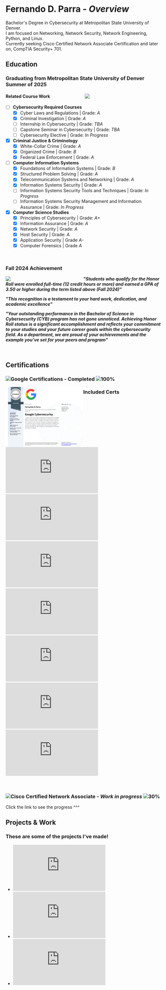 # Fernando D. Parra - *Overview*
Bachelor's Degree in Cybersecurity at Metropolitan State University of Denver.
<br>I am focused on Networking, Network Security, Network Engineering, Python, and Linux.
<br>Currently seeking Cisco Certified Network Associate Certification and later on, CompTIA Security+ 701.

## Education
### Graduating from Metropolitan State University of Denver Summer of 2025 

#### Related Course Work <img src = "https://early-bird.msudenver.edu/wp-content/uploads/2024/08/phMSUDenverSignBrickAndGlass22.jpg" style = "width:49%; height:auto;" align="right" />
- [ ] __Cybersecurity Required Courses__
   - [X] Cyber Laws and Regulations | Grade: _A_
   - [X] Criminal Investigation | Grade: _A_
   - [ ] Internship in Cybersecurity | Grade: _TBA_
   - [ ] Capstone Seminar in Cybersecurity | Grade: _TBA_
   - [ ] Cybersecurity Elective | Grade: _In Progress_

- [X] __Criminal Justice & Criminology__ 
   - [X] White-Collar Crime | Grade: _A_ 
   - [X] Organized Crime | Grade: _B_ 
   - [X] Federal Law Enforcement | Grade: _A_ 
  
- [ ] __Computer Information Systems__
   - [X] Foundations of Information Systems | Grade: _B_
   - [X] Structured Problem Solving | Grade: _A_
   - [X] Telecommunication Systems and Networking | Grade: _A_
   - [X] Information Systems Security | Grade: _A_
   - [ ] Information Systems Security Tools and Techniques | Grade: _In Progress_
   - [ ] Information Systems Security Management and Information Assurance | Grade: _In Progress_
     
- [X] __Computer Science Studies__
   - [X] Principles of Cybersecurity | Grade: _A+_
   - [X] Information Assurance | Grade: _A_
   - [X] Network Security | Grade: _A_
   - [X] Host Security | Grade: _A_
   - [X] Application Security | Grade _A-_
   - [X] Computer Forensics | Grade _A_

<br clear="right" />

### Fall 2024 Achievement
<img src = "https://github.com/Fernando144ft/My-Work-Repo/blob/b96d374290fc6b1d5c468cb8b0e918f81fd1959d/Awards/Images/Department%20of%20CJC%20Honor%20Roll.png" style = "width:50%; height:auto;" align="left"> 

***"Students who qualify for the Honor Roll were enrolled full-time (12 credit hours or more) and earned a GPA of 3.50 or higher during the term listed above (Fall 2024)"***

***"This recognition is a testament to your hard work, dedication, and academic excellence"***

***"Your outstanding performance in the Bachelor of Science in Cybersecurity (CYB) program has not gone unnoticed. Achieving Honor Roll status is a significant accomplishment and reflects your commitment to your studies and your future career goals within the cybersecurity field. As a department, we are proud of your achievements and the example you’ve set for your peers and program"***
   
<br clear="left">

## Certifications
<!-- Google Certifications -->
### ![Google Certifications](https://github.com/Fernando144ft/My-Work-Repo/tree/main/Google%20Cybersecurity) - Completed ![100%](https://progress-bar.xyz/100/?style=flat) 
<!-- Certification Image -->
<img src = "https://github.com/Fernando144ft/My-Work-Repo/blob/main/Google%20Cybersecurity/Images/Google%20Cybersecurity.png" style = "width:50%; height:auto;" align="left" />

### Included Certs

   ![Foundations of Cybersecurity](https://github.com/Fernando144ft/My-Work-Repo/blob/main/Google%20Cybersecurity/1.%20Coursera%20-%20Foundations%20of%20Cybersecurity.pdf)  
   ![Play it Safe - Manage Security Risks](https://github.com/Fernando144ft/My-Work-Repo/blob/main/Google%20Cybersecurity/2.%20Coursera%20-%20Play%20It%20Safe%20Manage%20Security%20Risks.pdf)  
   ![Connect and Protect Networks and Network Security](https://github.com/Fernando144ft/My-Work-Repo/blob/main/Google%20Cybersecurity/3.%20Coursera%20-%20Connect%20and%20Protect%20Networks%20and%20Network%20Security.pdf)  
   ![Tools of the Trade Linux and SQL](https://github.com/Fernando144ft/My-Work-Repo/blob/main/Google%20Cybersecurity/4.%20Coursera%20-%20Tools%20of%20the%20Trade%20Linux%20and%20SQL.pdf)  
   ![Asset, Threats, and Vulnerabilities](https://github.com/Fernando144ft/My-Work-Repo/blob/main/Google%20Cybersecurity/5.%20Coursera%20-%20Assets%2C%20Threats%2C%20and%20Vulnerabilities.pdf)  
   ![Sound the Alarm - Detection and Response](https://github.com/Fernando144ft/My-Work-Repo/blob/main/Google%20Cybersecurity/6.%20Coursera%20-%20Sound%20the%20Alarm%20Detection%20and%20Response.pdf)  
   ![Automate Cybersecurity Tasks with Python](https://github.com/Fernando144ft/My-Work-Repo/blob/main/Google%20Cybersecurity/8.%20Coursera%20-%20Put%20it%20to%20Work%20Prepare%20for%20Cybersecurity%20Jobs.pdf)  

<br clear="left" />

<!-- CCNA Section -->
### ![Cisco Certified Network Associate](https://github.com/Fernando144ft/My-Work-Repo/tree/main/Cisco%20Certified%20Network%20Associate%20(CCNA)) - *Work in progress* ![30%](https://progress-bar.xyz/30/?style=flat)
Click the link to see the progress ^^^

## Projects & Work
### These are some of the projects I've made!
* ![Python & Databases](https://github.com/Fernando144ft/My-Work-Repo/blob/main/Python/Python%20%26%20Databases/readme.md)
* ![Team Management Project](https://github.com/Fernando144ft/My-Work-Repo/blob/main/Python/Team%20Management%20Program/readme.md)
* ![Gap Analysis Scenario](https://github.com/Fernando144ft/My-Work-Repo/blob/065090b79273f695a6f56f4884657ad016b2f3a2/Host%20Security/Gap%20Analysis%20Scenario%20-%20Project.pdf)
